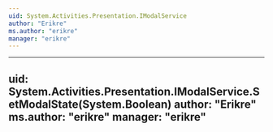 ```yaml
---
uid: System.Activities.Presentation.IModalService
author: "Erikre"
ms.author: "erikre"
manager: "erikre"
---
```


---
uid: System.Activities.Presentation.IModalService.SetModalState(System.Boolean)
author: "Erikre"
ms.author: "erikre"
manager: "erikre"
---
